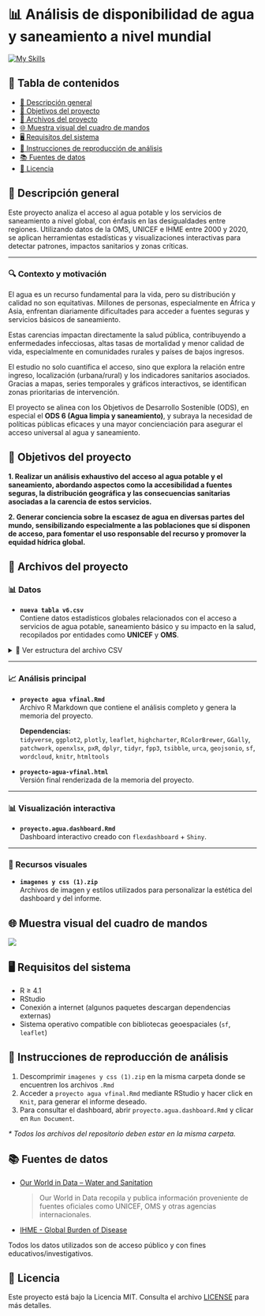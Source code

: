 # 📊 Análisis de disponibilidad de agua y saneamiento a nivel mundial

[![My Skills](https://go-skill-icons.vercel.app/api/icons?i=r,plotly,markdown)](https://go-skill-icons.vercel.app)

## 🧭 Tabla de contenidos

- [📌 Descripción general](#-descripción-general)
- [🎯 Objetivos del proyecto](#-objetivos-del-proyecto)
- [📁 Archivos del proyecto](#-archivos-del-proyecto)
- [🌐 Muestra visual del cuadro de mandos](#-muestra-visual-del-cuadro-de-mandos)
- [🖥️ Requisitos del sistema](#%EF%B8%8F-requisitos-del-sistema)
- [🧪 Instrucciones de reproducción de análisis](#-instrucciones-de-reproducción-de-análisis)
- [📚 Fuentes de datos](#-fuentes-de-datos)
- [🧾 Licencia](#-licencia)

## 📌 Descripción general

Este proyecto analiza el acceso al agua potable y los servicios de saneamiento a nivel global, con énfasis en las desigualdades entre regiones. Utilizando datos de la OMS, UNICEF e IHME entre 2000 y 2020, se aplican herramientas estadísticas y visualizaciones interactivas para detectar patrones, impactos sanitarios y zonas críticas.

---

### 🔍 Contexto y motivación

El agua es un recurso fundamental para la vida, pero su distribución y calidad no son equitativas. Millones de personas, especialmente en África y Asia, enfrentan diariamente dificultades para acceder a fuentes seguras y servicios básicos de saneamiento.

Estas carencias impactan directamente la salud pública, contribuyendo a enfermedades infecciosas, altas tasas de mortalidad y menor calidad de vida, especialmente en comunidades rurales y países de bajos ingresos.

El estudio no solo cuantifica el acceso, sino que explora la relación entre ingreso, localización (urbana/rural) y los indicadores sanitarios asociados. Gracias a mapas, series temporales y gráficos interactivos, se identifican zonas prioritarias de intervención.

El proyecto se alinea con los Objetivos de Desarrollo Sostenible (ODS), en especial el **ODS 6 (Agua limpia y saneamiento)**, y subraya la necesidad de políticas públicas eficaces y una mayor concienciación para asegurar el acceso universal al agua y saneamiento.

## 🎯 Objetivos del proyecto

**1. Realizar un análisis exhaustivo del acceso al agua potable y el saneamiento, abordando aspectos como la accesibilidad a fuentes seguras, la distribución geográfica y las consecuencias sanitarias asociadas a la carencia de estos servicios.**

**2. Generar conciencia sobre la escasez de agua en diversas partes del mundo, sensibilizando especialmente a las poblaciones que sí disponen de acceso, para fomentar el uso responsable del recurso y promover la equidad hídrica global.**

## 📁 Archivos del proyecto

### 📊 Datos

- **`nueva tabla v6.csv`**  
  Contiene datos estadísticos globales relacionados con el acceso a servicios de agua potable, saneamiento básico y su impacto en la salud, recopilados por entidades como **UNICEF** y **OMS**.

<details>
  <summary>📄 Ver estructura del archivo CSV</summary>

| Campo                                              | Descripción                                                    |
|----------------------------------------------------|----------------------------------------------------------------|
| Nombre del país o entidad                         | Nombre oficial del país o región                               |
| Código de país (ISO Alpha-3)                      | Código estándar de tres letras                                 |
| Año de los datos                                  | Año correspondiente                                            |
| Continente                                        | Ubicación geográfica                                           |
| Grupo de ingresos                                 | Según el Banco Mundial (ej. "Low income", "High income")       |
| Población sin agua mejorada                       | Número total sin acceso a fuentes de agua mejoradas            |
| Población sin saneamiento mejorado                | Número total sin acceso a instalaciones de saneamiento         |
| % defecación al aire libre                        | Porcentaje de la población                                     |
| % rural con acceso a agua potable básica          | Porcentaje de la población rural                               |
| % urbana con acceso a agua potable básica         | Porcentaje de la población urbana                              |
| Muertes por agua no segura                        | Estimación anual                                               |
| Muertes por saneamiento no seguro                 | Estimación anual                                               |
| Muertes por falta de acceso a lavado de manos     | Estimación anual                                               |
| Población total                                   | En el año correspondiente                                      |

</details>

---

### 📈 Análisis principal

- **`proyecto agua vfinal.Rmd`**  
  Archivo R Markdown que contiene el análisis completo y genera la memoria del proyecto.

  **Dependencias:**  
  `tidyverse`, `ggplot2`, `plotly`, `leaflet`, `highcharter`, `RColorBrewer`, `GGally`, `patchwork`, `openxlsx`, `pxR`, `dplyr`, `tidyr`, `fpp3`, `tsibble`, `urca`, `geojsonio`, `sf`, `wordcloud`, `knitr`, `htmltools`

- **`proyecto-agua-vfinal.html`**  
  Versión final renderizada de la memoria del proyecto.

---

### 📊 Visualización interactiva

- **`proyecto.agua.dashboard.Rmd`**  
  Dashboard interactivo creado con `flexdashboard` + `Shiny`.

---

### 🎨 Recursos visuales

- **`imagenes y css (1).zip`**  
  Archivos de imagen y estilos utilizados para personalizar la estética del dashboard y del informe. 

## 🌐 Muestra visual del cuadro de mandos

![](https://github.com/user-attachments/assets/51c39abb-43d3-4435-ba2d-6f121ac2b4ff)

## 🖥️ Requisitos del sistema

- R ≥ 4.1
- RStudio 
- Conexión a internet (algunos paquetes descargan dependencias externas)
- Sistema operativo compatible con bibliotecas geoespaciales (`sf`, `leaflet`)

## 🧪 Instrucciones de reproducción de análisis
1. Descomprimir `imagenes y css (1).zip` en la misma carpeta donde se encuentren los archivos `.Rmd`
2. Acceder a `proyecto agua vfinal.Rmd` mediante RStudio y hacer click en `Knit`, para generar el informe deseado.
3. Para consultar el dashboard, abrir `proyecto.agua.dashboard.Rmd` y clicar en `Run Document`.

_* Todos los archivos del repositorio deben estar en la misma carpeta._

## 📚 Fuentes de datos

- [Our World in Data – Water and Sanitation](https://ourworldindata.org/clean-water-sanitation)
  
  > Our World in Data recopila y publica información proveniente de fuentes oficiales como UNICEF, OMS y otras agencias internacionales.
- [IHME - Global Burden of Disease](https://www.healthdata.org/gbd)

Todos los datos utilizados son de acceso público y con fines educativos/investigativos.

## 🧾 Licencia 
Este proyecto está bajo la Licencia MIT. Consulta el archivo [LICENSE](LICENSE) para más detalles.

